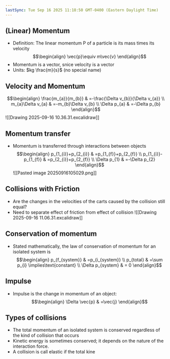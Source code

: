 ```yaml
---
lastSync: Tue Sep 16 2025 11:18:50 GMT-0400 (Eastern Daylight Time)
---
```

## (Linear) Momentum
- Definition: The linear momentum P of a particle is its mass times its velocity
$$\begin{align}
\vec{p}\equiv m\vec{v}
\end{align}$$
- Momentum is a vector, snice velocity is a vector
- Units: $kg \frac{m}{s}$ (no special name)
## Velocity and Momentum
$$\begin{align}
\frac{m_{a}}{m_{b}} & =-\frac{\Delta v_{b}}{\Delta v_{a}} \\
m_{a}\Delta v_{a} & =-m_{b}\Delta v_{b} \\
\Delta p_{a} & =-\Delta p_{b}
\end{align}$$
![[Drawing 2025-09-16 10.36.31.excalidraw]]
## Momentum transfer
- Momentum is transferred through interactions between objects
$$\begin{align}
p_{1_{i}}+p_{2_{i}} & =p_{1_{f}}+p_{2_{f}} \\
p_{1_{i}}-p_{1_{f}} & =p_{2_{i}}+p_{2_{f}} \\
\Delta p_{1} & =-\Delta p_{2}
\end{align}$$
![[Pasted image 20250916105029.png]]
## Collisions with Friction
- Are the changes in the velocities of the carts caused by the collision still equal?
- Need to separate effect of friction from effect of collision
![[Drawing 2025-09-16 11.06.31.excalidraw]]
## Conservation of momentum
- Stated mathematically, the law of conservation of momentum for an isolated system is
$$\begin{align}
p_{f_{system}} & =p_{i_{system}} \\
p_{total} & =\sum p_{i} \implies\text{constant} \\
\Delta p_{system} & = 0
\end{align}$$
## Impulse
- Impulse is the change in momentum of an object:
$$\begin{align}
\Delta \vec{p} & =\vec{j}
\end{align}$$
## Types of collisions
- The total momentum of an isolated system is conserved regardless of the kind of collision that occurs
- Kinetic energy is sometimes conserved; it depends on the nature of the interaction force.
- A collision is call elastic if the total kine